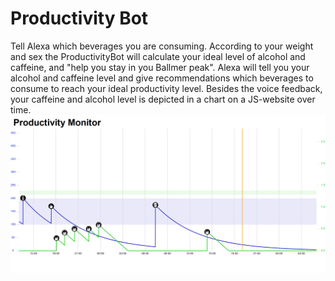 # Productivity Bot
Tell Alexa which beverages you are consuming. According to your weight and sex the ProductivityBot will calculate your ideal level of alcohol and caffeine, and "help you stay in you Ballmer peak". Alexa will tell you your alcohol and caffeine level and give recommendations which beverages to consume to reach your ideal productivity level. Besides the voice feedback, your caffeine and alcohol level is depicted in a chart on a JS-website over time.
![](productivity_monitor.png)
